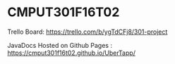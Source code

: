 # CMPUT301F16T02

Trello Board: https://trello.com/b/ygTdCFj8/301-project

JavaDocs Hosted on Github Pages : https://cmput301f16t02.github.io/UberTapp/
